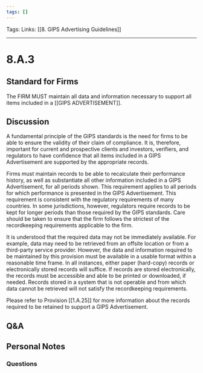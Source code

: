 ```yaml
---
tags: []
---
```

Tags:
Links: [[8. GIPS Advertising Guidelines]]
___
# 8.A.3
## Standard for Firms
The FIRM MUST maintain all data and information necessary to support all items included in a [[GIPS ADVERTISEMENT]].
## Discussion
A fundamental principle of the GIPS standards is the need for firms to be able to ensure the validity of their claim of compliance. It is, therefore, important for current and prospective clients and investors, verifiers, and regulators to have confidence that all items included in a GIPS Advertisement are supported by the appropriate records.

Firms must maintain records to be able to recalculate their performance history, as well as substantiate all other information included in a GIPS Advertisement, for all periods shown. This requirement applies to all periods for which performance is presented in the GIPS Advertisement. This requirement is consistent with the regulatory requirements of many countries. In some jurisdictions, however, regulators require records to be kept for longer periods than those required by the GIPS standards. Care should be taken to ensure that the firm follows the strictest of the recordkeeping requirements applicable to the firm.

It is understood that the required data may not be immediately available. For example, data may need to be retrieved from an offsite location or from a third-party service provider. However, the data and information required to be maintained by this provision must be available in a usable format within a reasonable time frame. In all instances, either paper (hard-copy) records or electronically stored records will suffice. If records are stored electronically, the records must be accessible and able to be printed or downloaded, if needed. Records stored in a system that is not operable and from which data cannot be retrieved will not satisfy the recordkeeping requirements.

Please refer to Provision [[1.A.25]] for more information about the records required to be retained to support a GIPS Advertisement.
## Q&A

## Personal Notes

### Questions